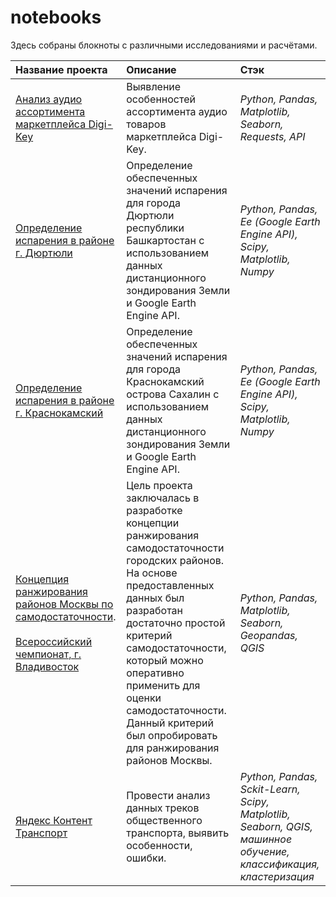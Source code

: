 # notebooks
Здесь собраны блокноты с различными исследованиями и расчётами.

| Название проекта | Описание | Стэк | 
| :---------------------- | :---------------------- | :---------------------- |
| [Анализ аудио ассортимента маркетплейса Digi-Key](https://github.com/zhbak/notebooks/tree/main/Аналитика%20аудио%20ассортимента%20маркетплейса%20Digi-Key) | Выявление особенностей ассортимента аудио товаров маркетплейса Digi-Key. | *Python, Pandas, Matplotlib, Seaborn, Requests, API* |
| [Определение испарения в районе г. Дюртюли](https://github.com/zhbak/notebooks/tree/main/Испарение%20Дюртюли) | Определение обеспеченных значений испарения для города Дюртюли республики Башкартостан с использованием данных дистанционного зондирования Земли и Google Earth Engine API. | *Python, Pandas, Eе (Google Earth Engine API), Scipy, Matplotlib, Numpy* |
| [Определение испарения в районе г. Краснокамский](https://github.com/zhbak/notebooks/tree/main/Испарение%20Краснокамский) | Определение обеспеченных значений испарения для города Краснокамский острова Сахалин с использованием данных дистанционного зондирования Земли и Google Earth Engine API. | *Python, Pandas, Eе (Google Earth Engine API), Scipy, Matplotlib, Numpy* |
| [Концепция ранжирования районов Москвы по самодостаточности](https://github.com/zhbak/notebooks/tree/main/Концепция%20ранжирования%20районов%20Москвы%20по%20самодостаточности).<br /><br /> [Всероссийский чемпионат, г. Владивосток](https://hacks-ai.ru/championships/758465) | Цель проекта заключалась в разработке концепции ранжирования самодостаточности городских районов. На основе предоставленных данных был разработан достаточно простой критерий самодостаточности, который можно оперативно применить для оценки самодостаточности. Данный критерий был опробировать для ранжирования районов Москвы. | *Python, Pandas, Matplotlib, Seaborn, Geopandas, QGIS* |
| [Яндекс Контент Транспорт](https://github.com/zhbak/notebooks/tree/main/Яндекс%20Контент%20Транспорт) | Провести анализ данных треков общественного транспорта, выявить особенности, ошибки. | *Python, Pandas, Sckit-Learn, Scipy, Matplotlib, Seaborn, QGIS, машинное обучение, классификация, кластеризация* |
